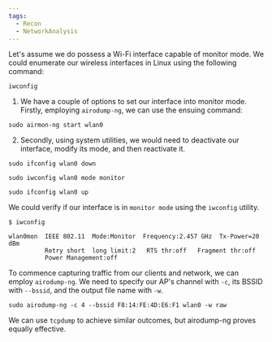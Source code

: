 ```yaml
---
tags:
  - Recon
  - NetworkAnalysis
---
```

Let's assume we do possess a Wi-Fi interface capable of monitor mode. We could enumerate our wireless interfaces in Linux using the following command:

```shell-session
iwconfig
```

1. We have a couple of options to set our interface into monitor mode. Firstly, employing `airodump-ng`, we can use the ensuing command:

```shell-session
sudo airmon-ng start wlan0
```

2. Secondly, using system utilities, we would need to deactivate our interface, modify its mode, and then reactivate it.

```shell-session
sudo ifconfig wlan0 down
```
```shell-session
sudo iwconfig wlan0 mode monitor
```
```shell-session
sudo ifconfig wlan0 up
```

We could verify if our interface is in `monitor mode` using the `iwconfig` utility.

```shell-session
$ iwconfig

wlan0mon  IEEE 802.11  Mode:Monitor  Frequency:2.457 GHz  Tx-Power=20 dBm   
          Retry short  long limit:2   RTS thr:off   Fragment thr:off
          Power Management:off
```

To commence capturing traffic from our clients and network, we can employ `airodump-ng`. We need to specify our AP's channel with `-c`, its BSSID with `--bssid`, and the output file name with `-w`.

```shell-session
sudo airodump-ng -c 4 --bssid F8:14:FE:4D:E6:F1 wlan0 -w raw
```

We can use `tcpdump` to achieve similar outcomes, but airodump-ng proves equally effective.